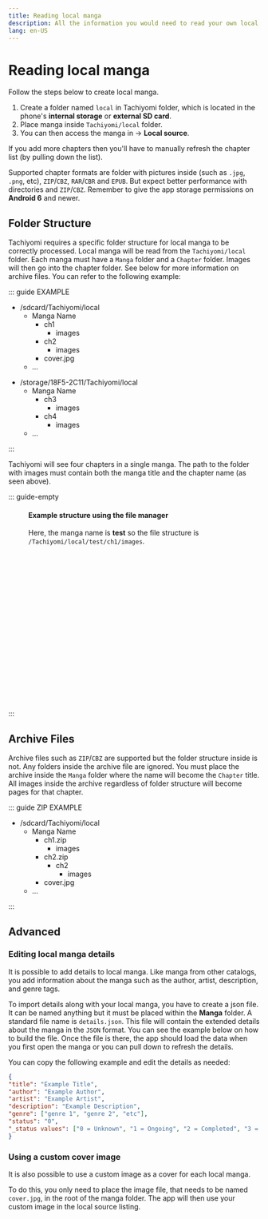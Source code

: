 ```yaml
---
title: Reading local manga
description: All the information you would need to read your own local manga.
lang: en-US
---
```


# Reading local manga

Follow the steps below to create local manga.

1. Create a folder named `local` in Tachiyomi folder, which is located in the phone's **internal storage** or **external SD card**.
1. Place manga inside `Tachiyomi/local` folder.
1. You can then access the manga in <Navigation item="browse"/> → **Local source**.

If you add more chapters then you'll have to manually refresh the chapter list (by pulling down the list).

Supported chapter formats are folder with pictures inside (such as `.jpg`, `.png`, etc), `ZIP`/`CBZ`, `RAR`/`CBR` and `EPUB`. But expect better performance with directories and `ZIP`/`CBZ`.
<el-alert type="warning" title="Warning!" show-icon :closable="false">Remember to give the app storage permissions on <strong>Android 6</strong> and newer.</el-alert>

## Folder Structure

Tachiyomi requires a specific folder structure for local manga to be correctly processed. Local manga will be read from the `Tachiyomi/local` folder. Each manga must have a `Manga` folder and a `Chapter` folder. Images will then go into the chapter folder. See below for more information on archive files. You can refer to the following example:

::: guide EXAMPLE
<div class="side-by-side">
	<ul class="file-tree">
		<li>
			/sdcard/Tachiyomi/local
			<ul>
				<li>
					Manga Name
					<ul>
						<li>
							ch1
							<ul>
								<li class="file">images</li>
							</ul>
						</li>
						<li>
							ch2
							<ul>
								<li class="file">images</li>
							</ul>
						</li>
						<li class="file">cover.jpg</li>
					</ul>
				</li>
				<li>&hellip;</li>
			</ul>
		</li>
	</ul>
	<ul class="file-tree">
		<li>
			/storage/18F5-2C11/Tachiyomi/local
			<ul>
				<li>
					Manga Name
					<ul>
						<li>
							ch3
							<ul>
								<li class="file">images</li>
							</ul>
						</li>
						<li>
							ch4
							<ul>
								<li class="file">images</li>
							</ul>
						</li>
					</ul>
				</li>
				<li>&hellip;</li>
			</ul>
		</li>
	</ul>
</div>
:::

Tachiyomi will see four chapters in a single manga.
The path to the folder with images must contain both the manga title and the chapter name (as seen above).

::: guide-empty
<figure class="centered">
	<h4>Example structure using the file manager</h4>
	<p>Here, the manga name is <strong>test</strong> so the file structure is <code>/Tachiyomi/local/test/ch1/images</code>.</p>
	<img height="300" :src="$withBase('/help/guides/reading-local-manga/assets/LocalManga.jpg')">
</figure>
:::

## Archive Files

Archive files such as `ZIP`/`CBZ` are supported but the folder structure inside is not. Any folders inside the archive file are ignored. You must place the archive inside the `Manga` folder where the name will become the `Chapter` title. All images inside the archive regardless of folder structure will become pages for that chapter.

::: guide ZIP EXAMPLE
<ul class="file-tree">
		<li>
			/sdcard/Tachiyomi/local
			<ul>
				<li>
					Manga Name
					<ul>
						<li>
							ch1.zip
							<ul>
								<li class="file">images</li>
							</ul>
						</li>
						<li>
							ch2.zip
							<ul>
								<li>
									ch2
									<ul>
										<li class="file">images</li>
									</ul>
								</li>
							</ul>
						</li>
						<li class="file">cover.jpg</li>
					</ul>
				</li>
				<li>&hellip;</li>
			</ul>
		</li>
</ul>
:::


## Advanced

### Editing local manga details

It is possible to add details to local manga. Like manga from other catalogs, you add information about the manga such as the author, artist, description, and genre tags.

To import details along with your local manga, you have to create a json file. It can be named anything but it must be placed within the **Manga** folder. A standard file name is `details.json`. This file will contain the extended details about the manga in the `JSON` format. You can see the example below on how to build the file. Once the file is there, the app should load the data when you first open the manga or you can pull down to refresh the details.

You can copy the following example and edit the details as needed:
``` json
{
"title": "Example Title",
"author": "Example Author",
"artist": "Example Artist",
"description": "Example Description",
"genre": ["genre 1", "genre 2", "etc"],
"status": "0",
"_status values": ["0 = Unknown", "1 = Ongoing", "2 = Completed", "3 = Licensed"]
}
```

### Using a custom cover image

It is also possible to use a custom image as a cover for each local manga.

To do this, you only need to place the image file, that needs to be named
`cover.jpg`, in the root of the manga folder. The app will then use your
custom image in the local source listing.
